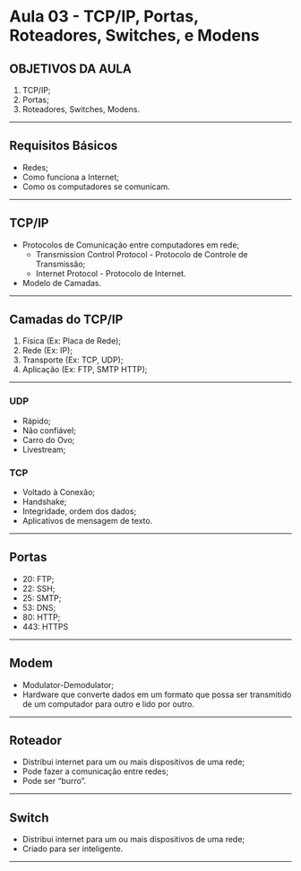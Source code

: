 # Aula 03 - TCP/IP, Portas, Roteadores, Switches, e Modens

## OBJETIVOS DA AULA

1. TCP/IP;
2. Portas;
3. Roteadores, Switches, Modens.

---

## Requisitos Básicos

- Redes;
- Como funciona a Internet;
- Como os computadores se comunicam.

---

## TCP/IP

- Protocolos de Comunicação entre computadores em rede;
    - Transmission Control Protocol - Protocolo de Controle de Transmissão;
    - Internet Protocol - Protocolo de Internet.
- Modelo de Camadas.

---

## Camadas do TCP/IP

1. Física (Ex: Placa de Rede);
2. Rede (Ex: IP);
3. Transporte (Ex: TCP, UDP);
4. Aplicação (Ex: FTP, SMTP HTTP);

---

### UDP

- Rápido;
- Não confiável;
- Carro do Ovo;
- Livestream;

### TCP

- Voltado à Conexão;
- Handshake;
- Integridade, ordem dos dados;
- Aplicativos de mensagem de texto.

---

## Portas

- 20: FTP;
- 22: SSH;
- 25: SMTP;
- 53: DNS;
- 80: HTTP;
- 443: HTTPS

---

## Modem

- Modulator-Demodulator;
- Hardware que converte dados em um formato que possa ser transmitido de um computador para outro e lido por outro.

---

## Roteador

- Distribui internet para um ou mais dispositivos de uma rede;
- Pode fazer a comunicação entre redes;
- Pode ser “burro”.

---

## Switch

- Distribui internet para um ou mais dispositivos de uma rede;
- Criado para ser inteligente.

---